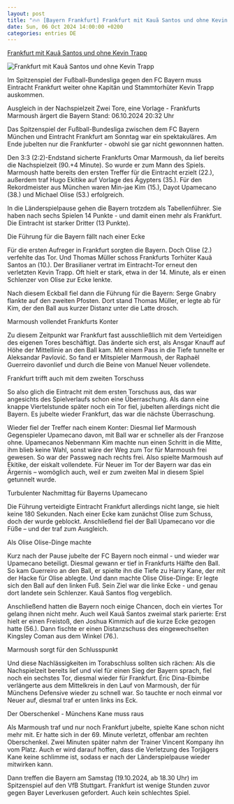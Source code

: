```yaml
---
layout: post
title: "🔥🔥 [Bayern Frankfurt] Frankfurt mit Kauã Santos und ohne Kevin Trapp"
date: Sun, 06 Oct 2024 14:00:00 +0200
categories: entries DE
---
```

[Frankfurt mit Kauã Santos und ohne Kevin Trapp](https://www.sportschau.de/fussball/bundesliga/frankfurt-mit-kaua-santos-und-ohne-kevin-trapp,bundesliga-sge-fcb-104.html)

![Frankfurt mit Kauã Santos und ohne Kevin Trapp](https://images.sportschau.de/image/0c2a17dc-917c-471b-a84e-8145f6f81522/AAABkmLm0WM/AAABkZLhkrw/16x9-1280/frankfurt-marmoush-jubel-102.jpg)

Im Spitzenspiel der Fußball-Bundesliga gegen den FC Bayern muss Eintracht Frankfurt weiter ohne Kapitän und Stammtorhüter Kevin Trapp auskommen.

Ausgleich in der Nachspielzeit Zwei Tore, eine Vorlage - Frankfurts Marmoush ärgert die Bayern Stand: 06.10.2024 20:32 Uhr

Das Spitzenspiel der Fußball-Bundesliga zwischen dem FC Bayern München und Eintracht Frankfurt am Sonntag war ein spektakuläres. Am Ende jubelten nur die Frankfurter - obwohl sie gar nicht gewonnnen hatten.

Den 3:3 (2:2)-Endstand sicherte Frankfurts Omar Marmoush, da lief bereits die Nachspielzeit (90.+4 Minute). So wurde er zum Mann des Spiels. Marmoush hatte bereits den ersten Treffer für die Eintracht erzielt (22.), außerdem traf Hugo Ekitike auf Vorlage des Ägypters (35.). Für den Rekordmeister aus München waren Min-jae Kim (15.), Dayot Upamecano (38.) und Michael Olise (53.) erfolgreich.

In die Länderspielpause gehen die Bayern trotzdem als Tabellenführer. Sie haben nach sechs Spielen 14 Punkte - und damit einen mehr als Frankfurt. Die Eintracht ist starker Dritter (13 Punkte).

Die Führung für die Bayern fällt nach einer Ecke

Für die ersten Aufreger in Frankfurt sorgten die Bayern. Doch Olise (2.) verfehlte das Tor. Und Thomas Müller schoss Frankfurts Torhüter Kauã Santos an (10.). Der Brasilianer vertrat im Eintracht-Tor erneut den verletzten Kevin Trapp. Oft hielt er stark, etwa in der 14. Minute, als er einen Schlenzer von Olise zur Ecke lenkte.

Nach diesem Eckball fiel dann die Führung für die Bayern: Serge Gnabry flankte auf den zweiten Pfosten. Dort stand Thomas Müller, er legte ab für Kim, der den Ball aus kurzer Distanz unter die Latte drosch.

Marmoush vollendet Frankfurts Konter

Zu diesem Zeitpunkt war Frankfurt fast ausschließlich mit dem Verteidigen des eigenen Tores beschäftigt. Das änderte sich erst, als Ansgar Knauff auf Höhe der Mittellinie an den Ball kam. Mit einem Pass in die Tiefe tunnelte er Aleksandar Pavlović. So fand er Mitspieler Marmoush, der Raphaël Guerreiro davonlief und durch die Beine von Manuel Neuer vollendete.

Frankfurt trifft auch mit dem zweiten Torschuss

So also glich die Eintracht mit dem ersten Torschuss aus, das war angesichts des Spielverlaufs schon eine Überraschung. Als dann eine knappe Viertelstunde später noch ein Tor fiel, jubelten allerdings nicht die Bayern. Es jubelte wieder Frankfurt, das war die nächste Überraschung.

Wieder fiel der Treffer nach einem Konter: Diesmal lief Marmoush Gegenspieler Upamecano davon, mit Ball war er schneller als der Franzose ohne. Upamecanos Nebenmann Kim machte nun einen Schritt in die Mitte, ihm blieb keine Wahl, sonst wäre der Weg zum Tor für Marmoush frei gewesen. So war der Passweg nach rechts frei. Also spielte Marmoush auf Ekitike, der eiskalt vollendete. Für Neuer im Tor der Bayern war das ein Ärgernis – womöglich auch, weil er zum zweiten Mal in diesem Spiel getunnelt wurde.

Turbulenter Nachmittag für Bayerns Upamecano

Die Führung verteidigte Eintracht Frankfurt allerdings nicht lange, sie hielt keine 180 Sekunden. Nach einer Ecke kam zunächst Olise zum Schuss, doch der wurde geblockt. Anschließend fiel der Ball Upamecano vor die Füße – und der traf zum Ausgleich.

Als Olise Olise-Dinge machte

Kurz nach der Pause jubelte der FC Bayern noch einmal - und wieder war Upamecano beteiligt. Diesmal gewann er tief in Frankfurts Hälfte den Ball. So kam Guerreiro an den Ball, er spielte ihn die Tiefe zu Harry Kane, der mit der Hacke für Olise ablegte. Und dann machte Olise Olise-Dinge: Er legte sich den Ball auf den linken Fuß. Sein Ziel war die linke Ecke - und genau dort landete sein Schlenzer. Kauã Santos flog vergeblich.

Anschließend hatten die Bayern noch einige Chancen, doch ein viertes Tor gelang ihnen nicht mehr. Auch weil Kauã Santos zweimal stark parierte: Erst hielt er einen Freistoß, den Joshua Kimmich auf die kurze Ecke gezogen hatte (56.). Dann fischte er einen Distanzschuss des eingewechselten Kingsley Coman aus dem Winkel (76.).

Marmoush sorgt für den Schlusspunkt

Und diese Nachlässigkeiten im Torabschluss sollten sich rächen: Als die Nachspielzeit bereits lief und viel für einen Sieg der Bayern sprach, fiel noch ein sechstes Tor, diesmal wieder für Frankfurt. Éric Dina-Ebimbe verlängerte aus dem Mittelkreis in den Lauf von Marmoush, der für Münchens Defensive wieder zu schnell war. So tauchte er noch einmal vor Neuer auf, diesmal traf er unten links ins Eck.

Der Oberschenkel - Münchens Kane muss raus

Als Marmoush traf und nur noch Frankfurt jubelte, spielte Kane schon nicht mehr mit. Er hatte sich in der 69. Minute verletzt, offenbar am rechten Oberschenkel. Zwei Minuten später nahm der Trainer Vincent Kompany ihn vom Platz. Auch er wird darauf hoffen, dass die Verletzung des Torjägers Kane keine schlimme ist, sodass er nach der Länderspielpause wieder mitwirken kann.

Dann treffen die Bayern am Samstag (19.10.2024, ab 18.30 Uhr) im Spitzenspiel auf den VfB Stuttgart. Frankfurt ist wenige Stunden zuvor gegen Bayer Leverkusen gefordert. Auch kein schlechtes Spiel.

